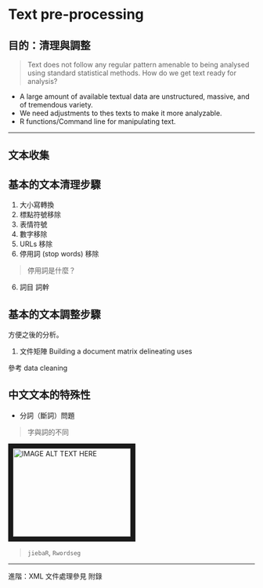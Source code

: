 # Text pre-processing
## 目的：清理與調整

> Text does not follow any regular pattern amenable to being analysed using standard statistical methods.
> How do we get text ready for analysis?

* A large amount of available textual data are unstructured, massive, and of tremendous variety.
* We need adjustments to thes texts to make it more analyzable.
* R functions/Command line for manipulating text. 
---



## 文本收集













## 基本的文本清理步驟

1. 大小寫轉換
2. 標點符號移除
3. 表情符號
3. 數字移除
4. URLs 移除
5. 停用詞 (stop words) 移除
> 停用詞是什麼？
6. 詞目 詞幹 


## 基本的文本調整步驟

方便之後的分析。

1.  文件矩陣
    Building a document matrix delineating uses


參考 data cleaning



## 中文文本的特殊性
* 分詞（斷詞）問題

> 字與詞的不同


<a href="http://www.youtube.com/watch?feature=player_embedded&v=YOUTUBE_VIDEO_ID_HERE
" target="_blank"><img src="http://img.youtube.com/vi/YOUTUBE_VIDEO_ID_HERE/0.jpg"
alt="IMAGE ALT TEXT HERE" width="240" height="180" border="10" /></a>


> `jiebaR`, `Rwordseg`


---
進階：XML 文件處理參見 附錄




